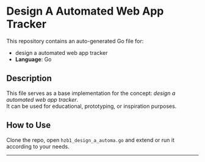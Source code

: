 # Design A Automated Web App Tracker

This repository contains an auto-generated Go file for:

- design a automated web app tracker
- **Language**: Go

## Description

This file serves as a base implementation for the concept: *design a automated web app tracker*.  
It can be used for educational, prototyping, or inspiration purposes.

## How to Use

Clone the repo, open `hzb1_design_a_automa.go` and extend or run it according to your needs.

---


